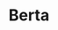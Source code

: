 ---
title: Berta
date: 
draft: false

# descripcion
description : Argolla de plata pasante cierre italiano

materials: Plata 925

color: Plateado

dimensions: 1,8cm x 2cm

code: 01-11-0468

type: "Aros"

categories: []

price: $9.270,00

price_eftvo: $7.880,00

# Images
# first image will be shown in the product page
images:
  # - image: "images/path_to_image"
  # La ubicacion de las imagenes es imagenes/Aros/Aros.Argollas/01-11-0468-berta
  - image: "./images/aros/argollas/01-11-0468_a.JPG"
  - image: "./images/aros/argollas/01-11-0468_b.JPG"
  - image: "./images/aros/argollas/01-11-0468_c.jpg"
  - image: "./images/aros/argollas/01-11-0468_d.jpg"
  - image: "./images/aros/argollas/01-11-0468_e.jpg"
---